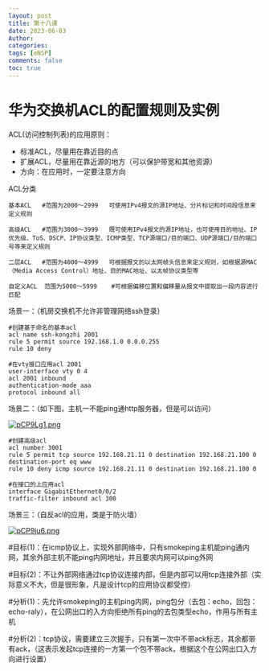 ```yaml
---
layout: post
title: 第十八课
date: 2023-06-03
Author: 
categories: 
tags: [eNSP]
comments: false
toc: true
---
```


# 华为交换机ACL的配置规则及实例

ACL(访问控制列表)的应用原则：

- 标准ACL，尽量用在靠近目的点
- 扩展ACL，尽量用在靠近源的地方（可以保护带宽和其他资源）
- 方向：在应用时，一定要注意方向

ACL分类
```shell
基本ACL	#范围为2000～2999	可使用IPv4报文的源IP地址、分片标记和时间段信息来定义规则
 
高级ACL	#范围为3000～3999	既可使用IPv4报文的源IP地址，也可使用目的地址、IP优先级、ToS、DSCP、IP协议类型、ICMP类型、TCP源端口/目的端口、UDP源端口/目的端口号等来定义规则
 
二层ACL	#范围为4000～4999	可根据报文的以太网帧头信息来定义规则，如根据源MAC（Media Access Control）地址、目的MAC地址、以太帧协议类型等
 
自定义ACL	范围为5000～5999	#可根据偏移位置和偏移量从报文中提取出一段内容进行匹配
```

场景一：（机房交换机不允许非管理网络ssh登录）

```shell
#创建基于命名的基本acl
acl name ssh-kongzhi 2001
rule 5 permit source 192.168.1.0 0.0.0.255
rule 10 deny
 
#在vty接口应用acl 2001
user-interface vty 0 4
acl 2001 inbound
authentication-mode aaa
protocol inbound all
```

场景二：（如下图，主机一不能ping通http服务器，但是可以访问）

[![pCP9Lg1.png](https://s1.ax1x.com/2023/06/05/pCP9Lg1.png)](https://imgse.com/i/pCP9Lg1)

```shell
#创建高级acl
acl number 3001
rule 5 permit tcp source 192.168.21.11 0 destination 192.168.21.100 0 destination-port eq www
rule 10 deny icmp source 192.168.21.11 0 destination 192.168.21.100 0
 
#在接口的上应用acl
interface GigabitEthernet0/0/2
traffic-filter inbound acl 300
```

场景三：（自反acl的应用，类是于防火墙）

[![pCP9ju6.png](https://s1.ax1x.com/2023/06/05/pCP9ju6.png)](https://imgse.com/i/pCP9ju6)

#目标(1)：在icmp协议上，实现外部网络中，只有smokeping主机能ping通内网，其余外部主机不能ping内网地址，并且要求内网可以ping外网
	
#目标(2)：不让外部网络通过tcp协议连接内部，但是内部可以用tcp连接外部（实际意义不大，但是很形象，凡是设计tcp的应用协议都受控）

#分析(1)：先允许smokeping的主机ping内网，ping包分（去包：echo，回包：echo-raly），在公网出口的入方向拒绝所有ping的去包类型echo，作用与所有主机

#分析(2)：tcp协议，需要建立三次握手，只有第一次中不带ack标志，其余都带有ack，（这表示发起tcp连接的一方第一个包不带ack，根据这个在公网出口入方向进行设置）


